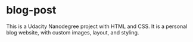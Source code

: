 # blog-post 
This is a Udacity Nanodegree project with HTML and CSS. It is a personal blog website, with custom images, layout, and styling. 
